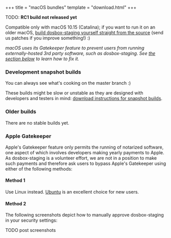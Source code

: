 +++
title = "macOS bundles"
template = "download.html"
+++

TODO: **RC1 build not released yet**
<!-- **[Download dosbox-staging 0.75.0-rc1](/)** -->

Compatible only with macOS 10.15 (Catalina); if you want to run it on an older
macOS, [build dosbox-staging yourself straight from the source][1] (send us
patches if you improve something!) :)

*macOS uses its Gatekeeper feature to prevent users from running
externally-hosted 3rd party software, such as dosbox-staging. See [the section
below](#apple-gatekeeper) to learn how to fix it.*

[1]:https://github.com/dosbox-staging/dosbox-staging.

### Development snapshot builds

You can always see what's cooking on the master branch :)

These builds might be slow or unstable as they are designed with developers and
testers in mind: [download instructions for snapshot
builds](https://github.com/dosbox-staging/dosbox-staging#development-snapshot-builds).


### Older builds

There are no stable builds yet.


### <a name="apple-gatekeeper"></a> Apple Gatekeeper

Apple's Gatekeeper feature only permits the running of notarized software, one aspect of which involves developers making yearly payments to Apple. As dosbox-staging is a volunteer effort, we are not in a position to make such payments and therefore ask users to bypass Apple's Gatekeeper using either of the following methods:

#### Method 1

Use Linux instead. [Ubuntu](https://ubuntu.com/download/desktop) is an excellent
choice for new users.

#### Method 2

The following screenshots depict how to manually approve dosbox-staging in
your security settings:

TODO post screenshots
